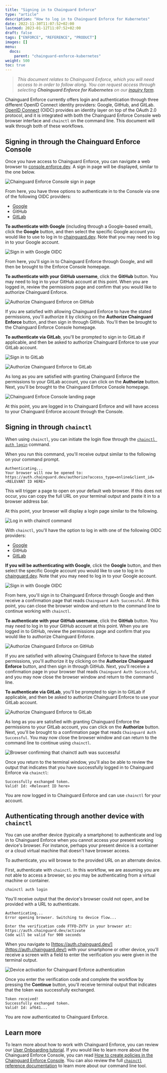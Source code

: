```yaml
---
title: "Signing in to Chainguard Enforce"
type: "article"
description: "How to log in to Chainguard Enforce for Kubernetes"
date: 2022-11-30T11:07:52+02:00
lastmod: 2023-01-12T11:07:52+02:00
draft: false
tags: ["ENFORCE", "REFERENCE", "PRODUCT"]
images: []
menu:
  docs:
    parent: "chainguard-enforce-kubernetes"
weight: 500
toc: true
---
```


> _This document relates to Chainguard Enforce, which you will need access to in order to follow along. You can request access through selecting **Chainguard Enforce for Kubernetes** on our [inquiry form](https://www.chainguard.dev/get-demo?utm_source=docs)._

Chainguard Enforce currently offers login and authentication through three different OpenID Connect identity providers: Google, GitHub, and GitLab. [OpenID Connect](https://openid.net/connect/) (OIDC) provides an identity layer on top of the OAuth 2.0 protocol, and it is integrated with both the Chainguard Enforce Console web browser interface and `chainctl` on the command line. This document will walk through both of these workflows.

## Signing in through the Chainguard Enforce Console

Once you have access to Chainguard Enforce, you can navigate a web browser to [console.enforce.dev](https://console.enforce.dev). A sign in page will be displayed, similar to the one below. 

![Chainguard Enforce Console sign in page](console-sign-in.png)

From here, you have three options to authenticate in to the Console via one of the following OIDC providers: 

* [Google](https://developers.google.com/identity/openid-connect/openid-connect)
* GitHub
* [GitLab](https://docs.gitlab.com/ee/integration/openid_connect_provider.html)

**To authenticate with Google** (including through a Google-based email), click the **Google** button, and then select the specific Google account you would like to use to log in to [chainguard.dev](https://chainguard.dev). Note that you may need to log in to your Google account. 

![Sign in with Google OIDC](sign-in-with-google.png)

From here, you'll sign in to Chainguard Enforce through Google, and will then be brought to the Enforce Console homepage. 

**To authenticate with your GitHub username**, click the **GitHub** button. You may need to log in to your GitHub account at this point. When you are logged in, review the permissions page and confirm that you would like to authorize Chainguard Enforce.

![Authorize Chainguard Enforce on GitHub](sign-in-with-github.png)

If you are satisfied with allowing Chainguard Enforce to have the stated permissions, you'll authorize it by clicking on the **Authorize Chainguard Enforce** button, and then sign in through GitHub. You'll then be brought to the Chainguard Enforce Console homepage.

**To authenticate via GitLab**, you'll be prompted to sign in to GitLab if applicable, and then be asked to authorize Chainguard Enforce to use your GitLab account. 

![Sign in to GitLab](sign-in-with-gitlab.jpg)

![Authorize Chainguard Enforce to GitLab](authorize-chainguard-enforce-gitlab.png)

As long as you are satisfied with granting Chainguard Enforce the permissions to your GitLab account, you can click on the **Authorize** button. Next, you'll be brought to the Chainguard Enforce Console homepage.

![Chainguard Enfoce Console landing page](chainguard-enforce-console-landing-page.png)

At this point, you are logged in to Chainguard Enforce and will have access to your Chainguard Enforce account through the Console. 

## Signing in through `chainctl`

When using `chainctl`, you can initiate the login flow through the [`chainctl auth login`](https://edu.chainguard.dev/chainguard/chainguard-enforce/chainctl-docs/chainctl_auth_login/) command. 

When you run this command, you'll receive output similar to the following on your command prompt.

```
Authenticating...
Your browser will now be opened to:
https://auth.chainguard.dev/authorize?access_type=online&client_id=<RELEVANT ID HERE>
```

This will trigger a page to open on your default web browser. If this does not occur, you can copy the full URL on your terminal output and paste it in to a browser address bar.

At this point, your browser will display a login page similar to the following. 

![Log in with chainctl command](log-in-with-chainctl.png)

With `chainctl`, you'll have the option to log in with one of the following OIDC providers: 

* [Google](https://developers.google.com/identity/openid-connect/openid-connect)
* GitHub
* [GitLab](https://docs.gitlab.com/ee/integration/openid_connect_provider.html)

**If you will be authenticating with Google**, click the **Google** button, and then select the specific Google account you would like to use to log in to [chainguard.dev](https://chainguard.dev). Note that you may need to log in to your Google account. 

![Sign in with Google OIDC](sign-in-with-google.png)

From here, you'll sign in to Chainguard Enforce through Google and then receive a confirmation page that reads `Chainguard Auth Successful`. At this point, you can close the browser window and return to the command line to continue working with `chainctl`. 

**To authenticate with your GitHub username**, click the **GitHub** button. You may need to log in to your GitHub account at this point. When you are logged in to GitHub, review the permissions page and confirm that you would like to authorize Chainguard Enforce.

![Authorize Chainguard Enforce on GitHub](sign-in-with-github.png)

If you are satisfied with allowing Chainguard Enforce to have the stated permissions, you'll authorize it by clicking on the **Authorize Chainguard Enforce** button, and then sign in through GitHub. Next, you'll receive a confirmation page in your browser that reads `Chainguard Auth Successful`, and you may now close the browser window and return to the command line. 

**To authenticate via GitLab**, you'll be prompted to sign in to GitLab if applicable, and then be asked to authorize Chainguard Enforce to use your GitLab account. 

![Authorize Chainguard Enforce to GitLab](authorize-chainguard-enforce-gitlab.png)

As long as you are satisfied with granting Chainguard Enforce the permissions to your GitLab account, you can click on the **Authorize** button. Next, you'll be brought to a confirmation page that reads `Chainguard Auth Successful`. You may now close the browser window and can return to the command line to continue using `chainctl`.

![Browser confirming that chainctl auth was successful](chainctl-auth-successful.png)

Once you return to the terminal window, you'll also be able to review the output that indicates that you have successfully logged in to Chainguard Enforce via `chainctl`:

```
Successfully exchanged token.
Valid! Id: <Relevant ID here>
```

You are now logged in to Chainguard Enforce and can use `chainctl` for your account. 

## Authenticating through another device with `chainctl`

You can use another device (typically a smartphone) to authenticate and log in to Chainguard Enforce when you cannot access your present working device's browser. For instance, perhaps your present device is a container or a cloud virtual machine that doesn't have browser access.

To authenticate, you will browse to the provided URL on an alternate device.

First, authenticate with `chainctl`. In this workflow, we are assuming you are not able to access a browser, so you may be authenticating from a virtual machine or container. 

```sh
chainctl auth login
```

You'll receive output that the device's browser could not open, and be provided with a URL to authenticate.

```
Authenticating...
Error opening browser. Switching to device flow...

Enter the verification code FTFD-ZVTV in your browser at: https://auth.chainguard.dev/activate
Code will be valid for 900 seconds
```

When you navigate to [https://auth.chainguard.dev/](https://auth.chainguard.dev/) with your smartphone or other device, you'll receive a screen with a field to enter the verification you were given in the terminal output.

![Device activation for Chainguard Enforce authentication](device-activation-chainguard.png)

Once you enter the verification code and complete the workflow by pressing the **Continue** button, you'll receive terminal output that indicates that the token was successfully exchanged.

```
Token received!
Successfully exchanged token.
Valid! Id: af641...
```

You are now authenticated to Chainguard Enforce. 

## Learn more

To learn more about how to work with Chainguard Enforce, you can review our [User Onboarding tutorial](../chainguard-enforce-user-onboarding). If you would like to learn more about the Chainguard Enforce Console, you can read [How to create policies in the Chainguard Enforce Console](../chainguard-policies-ui/). You can also review the full [`chainctl` reference documentation](https://edu.chainguard.dev/chainguard/chainguard-enforce/chainctl-docs/chainctl/) to learn more about our command line tool. 